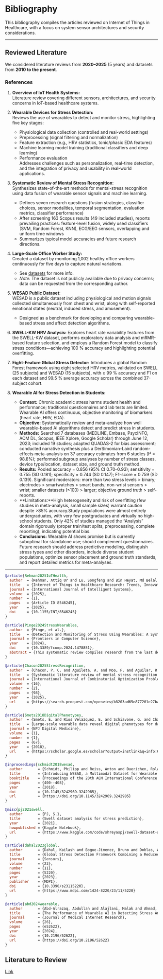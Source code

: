 # Bibliography

This bibliography compiles the articles reviewed on Internet of Things in Healthcare, with a focus on system sensor architectures and security considerations.

---

## Reviewed Literature

We considered literature reviews from **2020–2025** (5 years) and datasets from **2010 to the present**.

### References

1. **Overview of IoT Health Systems:**  
   Literature review covering different sensors, architectures, and security concerns in IoT-based healthcare systems.

2. **Wearable Devices for Stress Detection:**  
   Reviews the use of wearables to detect and monitor stress, highlighting five key stages:  
   - Physiological data collection (controlled and real-world settings)  
   - Preprocessing (signal filtering and normalization)  
   - Feature extraction (e.g., HRV statistics, tonic/phasic EDA features)  
   - Machine learning model training (traditional classifiers and deep learning)  
   - Performance evaluation  
   Addresses challenges such as personalization, real-time detection, and the integration of privacy and usability in real-world applications.

3. **Systematic Review of Mental Stress Recognition:**  
   Synthesizes state-of-the-art methods for mental-stress recognition using data fusion of wearable sensor signals and machine learning.  
   - Defines seven research questions (fusion strategies, classifier choices, sensor modalities, temporal segmentation, evaluation metrics, classifier performance)  
   - After screening 163 Scopus results (49 included studies), reports prevailing practices: feature-level fusion, widely used classifiers (SVM, Random Forest, KNN), ECG/EEG sensors, overlapping and uniform time windows  
   - Summarizes typical model accuracies and future research directions.

4. **Large-Scale Office Worker Study:**  
   Created a dataset by monitoring 1,002 healthy office workers continuously for five days to capture natural variations.  
   - See [datasets](./datasets.md) for more info.  
   - *Note:* The dataset is not publicly available due to privacy concerns; data can be requested from the corresponding author.

5. **WESAD Public Dataset:**  
   WESAD is a public dataset including physiological and motion signals collected simultaneously from chest and wrist, along with self-reported emotional states (neutral, induced stress, and amusement).  
   - Designed as a benchmark for developing and comparing wearable-based stress and affect detection algorithms.
   
6. **SWELL-KW HRV Analysis:** Explores heart rate variability features from the SWELL-KW dataset, performs exploratory data analysis and mRMR-based feature selection, and employs a Random Forest model to classify stress conditions—achieving 100 % accuracy and highlighting potential overfitting.

7. **Eight-Feature Global Stress Detector:** Introduces a global Random Forest framework using eight selected HRV metrics, validated on SWELL (25 subjects) and WESAD (15 subjects), with ≥ 99 % accuracy and F1 on each dataset and 99.5 % average accuracy across the combined 37-subject cohort.

8. **Wearable AI for Stress Detection in Students:**  
   - **Context:** Chronic academic stress harms student health and performance; traditional questionnaires and lab tests are limited. Wearable AI offers continuous, objective monitoring of biomarkers (heart rate, HRV, EDA).  
   - **Objective:** Systematically review and meta-analyze how well wearable-based AI algorithms detect and predict stress in students.  
   - **Methods:** Searched 7 databases (MEDLINE, Embase, PsycINFO, ACM DL, Scopus, IEEE Xplore, Google Scholar) through June 12, 2023; included 19 studies; adapted QUADAS-2 for bias assessment; conducted narrative synthesis plus a DerSimonian-Laird random-effects meta-analysis on 37 accuracy estimates from 6 studies (I² = 98.8%); performed subgroup analyses by number of stress classes, device type/location, dataset size, and ground truth method.  
   - **Results:** Pooled accuracy = 0.856 (95% CI 0.70–0.93); sensitivity = 0.755 (SD 0.181); specificity = 0.744 (SD 0.147); F1-score = 0.759 (SD 0.139). Significant moderators: more than two stress levels > binary; electrodes > smartwatches > smart bands; non-wrist sensors > wrist; smaller datasets (≤100) > larger; objective ground truth > self-reports.  
   - **Limitations:**High heterogeneity and risk of overfitting (few studies in meta-analysis, small sample sizes) warrant caution despite >85% accuracy.Study populations were almost entirely undergraduates, with very few postgraduates and virtually no high-school students. Only 42% of studies managed the “Analysis” domain rigorously (proper train/test splits, preprocessing, complete reporting), indicating potential bias.
   - **Conclusions:** Wearable AI shows promise but is currently suboptimal for standalone use; should complement questionnaires. Future research should address predictive modeling, distinguish stress types and other disorders, include diverse student populations, optimize sensor placement and ground truth standards, and report detailed metrics for meta-analyses.

---
```bibtex
@article{Rehman2025IoTHealth,
  author  = {Rehman, Attiq Ur and Lu, Songfeng and Bin Heyat, Md Belal and Iqbal, Muhammad Shahid and Parveen, Saba and Bin Hayat, Mohd Ammar and Akhtar, Faijan and Ashraf, Muhammad Awais and Khan, Owais and Pomary, Dustin and Sawan, Mohamad},
  title   = {Internet of Things in Healthcare Research: Trends, Innovations, Security Considerations, Challenges and Future Strategy},
  journal = {International Journal of Intelligent Systems},
  volume  = {2025},
  number  = {1},
  pages   = {Article ID 8546245},
  year    = {2025},
  doi     = {10.1155/INT/8546245}
}

@article{Pinge2024StressWearables,
  author  = {Pinge, et al.},
  title   = {Detection and Monitoring of Stress Using Wearables: A Systematic Review},
  journal = {Frontiers in Computer Science},
  year    = {2024},
  doi     = {10.3389/fcomp.2024.1478851},
  abstract = {This systematic review compiles research from the last decade on the use of wearables to detect stress. It summarizes sensor types (e.g., heart rate and heart rate variability via ECG/PPG, skin conductance via EDA, skin temperature, accelerometry, etc.) and describes common methodological stages: continuous physiological data collection, preprocessing (e.g., signal filtering), feature extraction (e.g., HRV statistics, tonic/phasic EDA features), and machine learning model training. The review covers both laboratory and real-world studies, discussing algorithms used, performance, and future opportunities (e.g., improving personalization and early intervention upon stress detection).}
}

@article{Chacon2025StressRecognition,
  author  = {Chacon, P. C. and Aguileta, A. and Moo, F. and Aguilar, R.},
  title   = {Systematic literature review of mental stress recognition using wearable sensor data fusion},
  journal = {International Journal of Combinatorial Optimization Problems and Informatics},
  volume  = {16},
  number  = {2},
  pages   = {98},
  year    = {2025},
  url     = {https://search.proquest.com/openview/b8203ad65e877201e27ba0f18906bd9c/1?pq-origsite=gscholar&cbl=696410}
}

@article{Smets2018DigitalPhenotypes,
  author  = {Smets, E. and Rios Velazquez, E. and Schiavone, G. and Chakroun, I. and D’Hondt, E. and De Raedt, W. and Van Hoof, C.},
  title   = {Large-scale wearable data reveal digital phenotypes for daily-life stress detection},
  journal = {NPJ Digital Medicine},
  volume  = {1},
  number  = {1},
  pages   = {67},
  year    = {2018},
  url     = {https://scholar.google.es/scholar?output=instlink&q=info:0J63vcjZMsYJ:scholar.google.com/&hl=es&as_sdt=0,5&scillfp=13313851419359735860&oi=lle}
}

@inproceedings{schmidt2018wesad,
  author       = {Schmidt, Philipp and Reiss, Anton and Duerichen, Roland and Marberger, Christopher and Van Laerhoven, Kristof},
  title        = {Introducing WESAD, a Multimodal Dataset for Wearable Stress and Affect Detection},
  booktitle    = {Proceedings of the 20th ACM International Conference on Multimodal Interaction},
  pages        = {400--408},
  year         = {2018},
  doi          = {10.1145/3242969.3242985},
  url          = {https://doi.org/10.1145/3242969.3242985}
}

@misc{pj2021swell,
  author       = {PJ, S.},
  title        = {Swell dataset analysis for stress prediction},
  year         = {2021},
  howpublished = {Kaggle Notebook},
  url          = {https://www.kaggle.com/code/shreyaspj/swell-dataset-analysis-for-stress-prediction}
}

@article{dahal2023global,
  author       = {Dahal, Kailash and Bogue-Jimenez, Bruno and Doblas, Ana},
  title        = {Global Stress Detection Framework Combining a Reduced Set of HRV Features and Random Forest Model},
  journal      = {Sensors},
  volume       = {23},
  number       = {11},
  pages        = {5220},
  year         = {2023},
  publisher    = {MDPI},
  doi          = {10.3390/s23115220},
  url          = {https://www.mdpi.com/1424-8220/23/11/5220}
}

@article{abd2024wearable,
  author       = {Abd-Alrazaq, Abdullah and Alajlani, Malak and Ahmad, Raed and AlSaad, Rawan and Aziz, Shaikha and Ahmed, Aisha and Sheikh, Javaid},
  title        = {The Performance of Wearable AI in Detecting Stress Among Students: Systematic Review and Meta-Analysis},
  journal      = {Journal of Medical Internet Research},
  volume       = {26},
  pages        = {e52622},
  year         = {2024},
  doi          = {10.2196/52622},
  url          = {https://doi.org/10.2196/52622}
}

```





## Literature to Review





  [Link](https://doi.org/10.2196/52622)